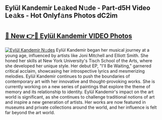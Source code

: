 ## Eylül Kandemir Le𝚊ked N𝚞de - Part-d5H Video Le𝚊ks - Hot Onlyf𝚊ns Photos dC2im

# <h2><a href="http://ab2199.deff.icu/?id=Eyl%c3%bcl+Kandemir">🔗 New 👉🔴 Eylül Kandemir VIDEO Photos</a></h2>

[![Eylül Kandemir N𝚞des](https://i.imgur.com/rIISA9y.gif)](http://ab2199.deff.icu/?id=Eyl%c3%bcl+Kandemir)
Eylül Kandemir began her musical journey at a young age, influenced by artists like Joni Mitchell and Elliott Smith. She honed her skills at New York University's Tisch School of the Arts, where she developed her unique style. Her debut EP, "I'll Be Waiting," garnered critical acclaim, showcasing her introspective lyrics and mesmerizing melodies. Eylül Kandemir continues to push the boundaries of contemporary art with her innovative and thought-provoking works. She is currently working on a new series of paintings that explore the theme of memory and its relationship to identity. Eylül Kandemir's impact on the art world is significant, as she continues to challenge traditional notions of art and inspire a new generation of artists. Her works are now featured in museums and private collections around the world, and her influence is felt far beyond the art world.
